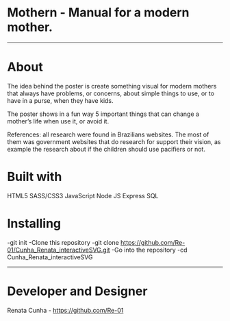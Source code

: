 # Mothern - Manual for a modern mother.
----------------------------------------------------
# About
The idea behind the poster is create something visual for modern mothers that always have problems, or concerns, about simple things to use, or to have in a purse, when they have kids.

The poster shows in a fun way 5 important things that can change a mother’s life when use it, or avoid it.

References: all research were found in Brazilians websites. The most of them was government websites that do research for support their vision, as example the research about if the children should use pacifiers or not.

# Built with
HTML5
SASS/CSS3
JavaScript
Node JS
Express
SQL

# Installing
-git init
-Clone this repository
-git clone https://github.com/Re-01/Cunha_Renata_interactiveSVG.git
-Go into the repository
-cd Cunha_Renata_interactiveSVG

----------------------------------------------------

# Developer and Designer
Renata Cunha - https://github.com/Re-01
